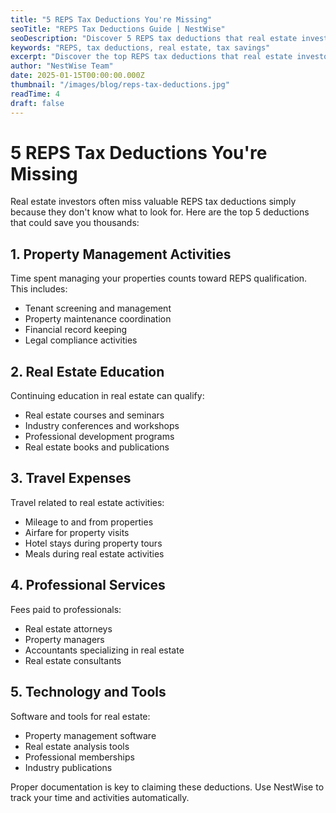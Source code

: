 ```yaml
---
title: "5 REPS Tax Deductions You're Missing"
seoTitle: "REPS Tax Deductions Guide | NestWise"
seoDescription: "Discover 5 REPS tax deductions that real estate investors often miss. Learn how to properly document and claim these valuable deductions."
keywords: "REPS, tax deductions, real estate, tax savings"
excerpt: "Discover the top REPS tax deductions that real estate investors often overlook and how to properly document them."
author: "NestWise Team"
date: 2025-01-15T00:00:00.000Z
thumbnail: "/images/blog/reps-tax-deductions.jpg"
readTime: 4
draft: false
---
```


# 5 REPS Tax Deductions You're Missing

Real estate investors often miss valuable REPS tax deductions simply because they don't know what to look for. Here are the top 5 deductions that could save you thousands:

## 1. Property Management Activities
Time spent managing your properties counts toward REPS qualification. This includes:
- Tenant screening and management
- Property maintenance coordination
- Financial record keeping
- Legal compliance activities

## 2. Real Estate Education
Continuing education in real estate can qualify:
- Real estate courses and seminars
- Industry conferences and workshops
- Professional development programs
- Real estate books and publications

## 3. Travel Expenses
Travel related to real estate activities:
- Mileage to and from properties
- Airfare for property visits
- Hotel stays during property tours
- Meals during real estate activities

## 4. Professional Services
Fees paid to professionals:
- Real estate attorneys
- Property managers
- Accountants specializing in real estate
- Real estate consultants

## 5. Technology and Tools
Software and tools for real estate:
- Property management software
- Real estate analysis tools
- Professional memberships
- Industry publications

Proper documentation is key to claiming these deductions. Use NestWise to track your time and activities automatically.
